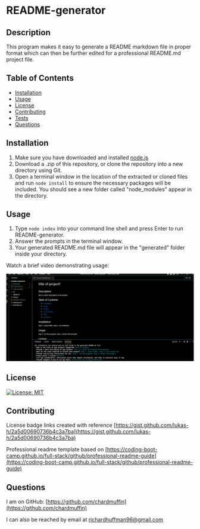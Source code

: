 # README-generator
## Description

This program makes it easy to generate a README markdown file in proper format which can then be further edited for a professional README.md project file.

## Table of Contents

- [Installation](#installation)
- [Usage](#usage)
- [License](#license)
- [Contributing](#contributing)
- [Tests](#tests)
- [Questions](#questions)

## Installation

1. Make sure you have downloaded and installed [node.js](https://nodejs.org/en/download/)
2. Download a .zip of this repository, or clone the repository into a new directory using Git.
3. Open a terminal window in the location of the extracted or cloned files and run ```node install``` to ensure the necessary packages will be included. You should see a new folder called "node_modules" appear in the directory.

## Usage

1. Type ```node index``` into your command line shell and press Enter to run README-generator.
2. Answer the prompts in the terminal window.
3. Your generated README.md file will appear in the "generated" folder inside your directory.

Watch a brief video demonstrating usage:

[![Watch the video](./src/img/thumbnail.PNG)](https://drive.google.com/file/d/1HnTRWu_vlVyA_FlmjthET_7LaP6LzG6m/view)

## License

[![License: MIT](https://img.shields.io/badge/License-MIT-yellow.svg)](https://opensource.org/licenses/MIT)

## Contributing

License badge links created with reference [https://gist.github.com/lukas-h/2a5d00690736b4c3a7ba](https://gist.github.com/lukas-h/2a5d00690736b4c3a7ba)

Professional readme template based on [https://coding-boot-camp.github.io/full-stack/github/professional-readme-guide](https://coding-boot-camp.github.io/full-stack/github/professional-readme-guide)

## Questions

I am on GitHub: [https://github.com/chardmuffin](https://github.com/chardmuffin)

I can also be reached by email at [richardhuffman96@gmail.com](mailto:richardhuffman96@gmail.com)